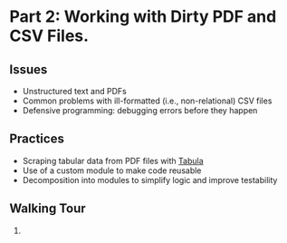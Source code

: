 # Part 2: Working with Dirty PDF and CSV Files.
## Issues
* Unstructured text and PDFs
* Common problems with ill-formatted (i.e., non-relational) CSV files 
* Defensive programming: debugging errors before they happen

## Practices
* Scraping tabular data from PDF files with [Tabula](https://tabula.technology/)
* Use of a custom module to make code reusable
* Decomposition into modules to simplify logic and improve testability

## Walking Tour
1. 